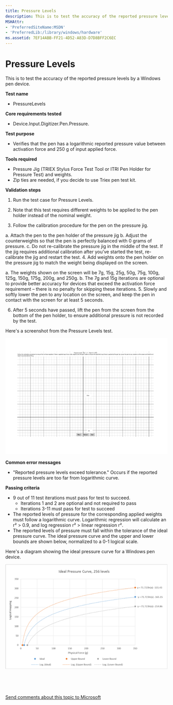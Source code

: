 ```yaml
---
title: Pressure Levels
description: This is to test the accuracy of the reported pressure levels by a Windows pen device.
MSHAttr:
- 'PreferredSiteName:MSDN'
- 'PreferredLib:/library/windows/hardware'
ms.assetid: 7EF14ABB-FF21-4D52-A83D-D7D8BFF2C6EC
---
```


# Pressure Levels


This is to test the accuracy of the reported pressure levels by a Windows pen device.

**Test name**

-   PressureLevels

**Core requirements tested**

-   Device.Input.Digitizer.Pen.Pressure.

**Test purpose**

-   Verifies that the pen has a logarithmic reported pressure value between activation force and 250 g of input applied force.

**Tools required**

-   Pressure Jig (TRIEX Stylus Force Test Tool or ITRI Pen Holder for Pressure Test) and weights.
-   Zip ties are needed, if you decide to use Triex pen test kit.

**Validation steps**

1. Run the test case for Pressure Levels.

2. Note that this test requires different weights to be applied to the pen holder instead of the nominal weight.

3. Follow the calibration procedure for the pen on the pressure jig.

a. Attach the pen to the pen holder of the pressure jig
b. Adjust the counterweights so that the pen is perfectly balanced with 0 grams of pressure.
c. Do not re-calibrate the pressure jig in the middle of the test. If the jig requires additional calibration after you’ve started the test, re-calibrate the jig and restart the test.
4. Add weights onto the pen holder on the pressure jig to match the weight being displayed on the screen.

a. The weights shown on the screen will be 7g, 15g, 25g, 50g, 75g, 100g, 125g, 150g, 175g, 200g, and 250g.
b. The 7g and 15g iterations are optional to provide better accuracy for devices that exceed the activation force requirement – there is no penalty for skipping these iterations.
5. Slowly and softly lower the pen to any location on the screen, and keep the pen in contact with the screen for at least 5 seconds.

6. After 5 seconds have passed, lift the pen from the screen from the bottom of the pen holder, to ensure additional pressure is not recorded by the test.

Here's a screenshot from the Pressure Levels test.

![screenshot from the pressure levels test for a windows pen device.](../images/pen-test-presslevel.png)

**Common error messages**

-   "Reported pressure levels exceed tolerance."
    Occurs if the reported pressure levels are too far from logarithmic curve.

**Passing criteria**

-   9 out of 11 test iterations must pass for test to succeed.
    -   Iterations 1 and 2 are optional and not required to pass
    -   Iterations 3-11 must pass for test to succeed
-   The reported levels of pressure for the corresponding applied weights must follow a logarithmic curve.
    Logarithmic regression will calculate an r² &gt; 0.9, and log regression r² &gt; linear regression r².
-   The reported levels of pressure must fall within the tolerance of the ideal pressure curve. The ideal pressure curve and the upper and lower bounds are shown below, normalized to a 0-1 logical scale.

Here's a diagram showing the ideal pressure curve for a Windows pen device.

![diagram showing the ideal pressure curve for a windows pen device.](../images/pen-pressure-crv.png)

 

 

[Send comments about this topic to Microsoft](mailto:wsddocfb@microsoft.com?subject=Documentation%20feedback%20%5Bp_WEG_Hardware\p_weg_hardware%5D:%20Pressure%20Levels%20%20RELEASE:%20%2811/28/2016%29&body=%0A%0APRIVACY%20STATEMENT%0A%0AWe%20use%20your%20feedback%20to%20improve%20the%20documentation.%20We%20don't%20use%20your%20email%20address%20for%20any%20other%20purpose,%20and%20we'll%20remove%20your%20email%20address%20from%20our%20system%20after%20the%20issue%20that%20you're%20reporting%20is%20fixed.%20While%20we're%20working%20to%20fix%20this%20issue,%20we%20might%20send%20you%20an%20email%20message%20to%20ask%20for%20more%20info.%20Later,%20we%20might%20also%20send%20you%20an%20email%20message%20to%20let%20you%20know%20that%20we've%20addressed%20your%20feedback.%0A%0AFor%20more%20info%20about%20Microsoft's%20privacy%20policy,%20see%20http://privacy.microsoft.com/default.aspx. "Send comments about this topic to Microsoft")




